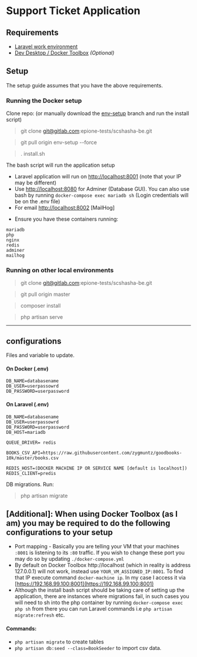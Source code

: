 # Support Ticket Application

## Requirements

- [Laravel work environment](https://laravel.com/docs/5.x)
- [Dev Desktop / Docker Toolbox](https://www.docker.com/products/docker-desktop) _(Optional)_

## Setup

The setup guide assumes that you have the above requirements.

### Running the Docker setup

Clone repo: (or manually download the [env-setup](https://gitlab.com/epione-tests/scshasha-be/-/tree/env-setup) branch and run the install script)

> git clone git@gitlab.com:epione-tests/scshasha-be.git

> git pull origin env-setup --force

> . install.sh

The bash script will run the application setup

- Laravel application will run on [http://localhost:8001](http://localhost:8001) (note that your IP may be different)
- Use [http://localhost:8080](http://localhost:8080) for Adminer (Database GUI). You can also use bash by running `docker-compose exec mariadb sh` (Login credentials will be on the .env file)
- For email [http://localhost:8002](http://localhost:8002) [MailHog]

* Ensure you have these containers running:

```
mariadb
php
nginx
redis
adminer
mailhog
```

### Running on other local environments

> git clone git@gitlab.com:epione-tests/scshasha-be.git

> git pull origin master

> composer install

> php artisan serve

---

## configurations

Files and variable to update.

#### On Docker (.env)

```
DB_NAME=databasename
DB_USER=userpassowrd
DB_PASSWORD=userpassword
```

#### On Laravel (.env)

```
DB_NAME=databasename
DB_USER=userpassowrd
DB_PASSWORD=userpassword
DB_HOST=mariadb

QUEUE_DRIVER= redis

BOOKS_CSV_API=https://raw.githubusercontent.com/zygmuntz/goodbooks-10k/master/books.csv

REDIS_HOST=(DOCKER MACHINE IP OR SERVICE NAME [default is localhost])
REDIS_CLIENT=predis
```

DB migrations. Run:

> php artisan migrate

## [Additional]: When using Docker Toolbox (as I am) you may be required to do the following configurations to your setup

- Port mapping - Basically you are telling your VM that your machines `:8001` is listening to its `:80` traffic. If you wish to change these port you may do so by updating `./docker-compose.yml`
- By default on Docker Toolbox http://localhost (which in reality is address 127.0.0.1) will not work, instead use `YOUR_VM_ASSIGNED_IP:8001`. To find that IP execute command `docker-machine ip`. In my case I access it via [https://192.168.99.100:8001](https://192.168.99.100:8001)
- Although the install bash script should be taking care of setting up the application, there are instances where migrations fail, in such cases you will need to sh into the php container by running `docker-compose exec php sh` from there you can run Laravel commands i.e `php artisan migrate:refresh` etc.

#### Commands:

- `php artisan migrate` to create tables
- `php artisan db:seed --class=BookSeeder` to import csv data.
